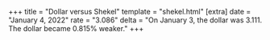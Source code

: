 +++
title = "Dollar versus Shekel"
template = "shekel.html"
[extra]
date = "January  4, 2022"
rate = "3.086"
delta = "On January  3, the dollar was 3.111. The dollar became 0.815% weaker."
+++
